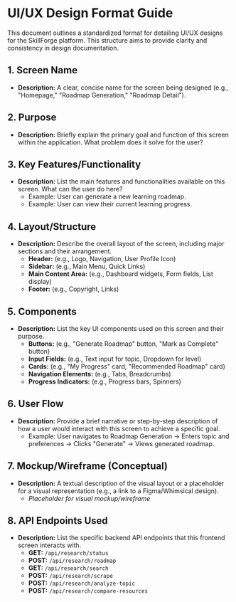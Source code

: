 # UI/UX Design Format Guide

This document outlines a standardized format for detailing UI/UX designs for the SkillForge platform. This structure aims to provide clarity and consistency in design documentation.

## 1. Screen Name

*   **Description:** A clear, concise name for the screen being designed (e.g., "Homepage," "Roadmap Generation," "Roadmap Detail").

## 2. Purpose

*   **Description:** Briefly explain the primary goal and function of this screen within the application. What problem does it solve for the user?

## 3. Key Features/Functionality

*   **Description:** List the main features and functionalities available on this screen. What can the user do here?
    *   Example: User can generate a new learning roadmap.
    *   Example: User can view their current learning progress.

## 4. Layout/Structure

*   **Description:** Describe the overall layout of the screen, including major sections and their arrangement.
    *   **Header:** (e.g., Logo, Navigation, User Profile Icon)
    *   **Sidebar:** (e.g., Main Menu, Quick Links)
    *   **Main Content Area:** (e.g., Dashboard widgets, Form fields, List display)
    *   **Footer:** (e.g., Copyright, Links)

## 5. Components

*   **Description:** List the key UI components used on this screen and their purpose.
    *   **Buttons:** (e.g., "Generate Roadmap" button, "Mark as Complete" button)
    *   **Input Fields:** (e.g., Text input for topic, Dropdown for level)
    *   **Cards:** (e.g., "My Progress" card, "Recommended Roadmap" card)
    *   **Navigation Elements:** (e.g., Tabs, Breadcrumbs)
    *   **Progress Indicators:** (e.g., Progress bars, Spinners)

## 6. User Flow

*   **Description:** Provide a brief narrative or step-by-step description of how a user would interact with this screen to achieve a specific goal.
    *   Example: User navigates to Roadmap Generation -> Enters topic and preferences -> Clicks "Generate" -> Views generated roadmap.

## 7. Mockup/Wireframe (Conceptual)

*   **Description:** A textual description of the visual layout or a placeholder for a visual representation (e.g., a link to a Figma/Whimsical design).
    *   *Placeholder for visual mockup/wireframe*

## 8. API Endpoints Used

*   **Description:** List the specific backend API endpoints that this frontend screen interacts with.
    *   **GET:** `/api/research/status`
    *   **POST:** `/api/research/roadmap`
    *   **GET:** `/api/research/search`
    *   **POST:** `/api/research/scrape`
    *   **POST:** `/api/research/analyze-topic`
    *   **POST:** `/api/research/compare-resources`